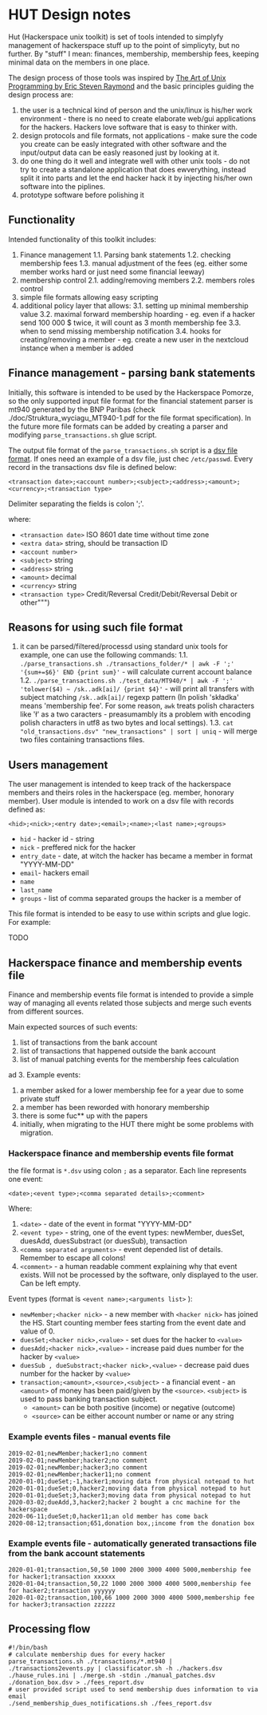 # HUT Design notes

Hut (Hackerspace unix toolkit) is set of tools intended to simplyfy management of hackerspace stuff up to the point of simplicyty, but no further. By "stuff" I mean: finances, membership, membership fees, keeping minimal data on the members in one place.

The design process of those tools was inspired by [The Art of Unix Programming by Eric Steven Raymond](http://catb.org/~esr/writings/taoup/html/) and the basic principles guiding the design process are:

1. the user is a technical kind of person and the unix/linux is his/her work environment - there is no need to create elaborate web/gui applications for the hackers. Hackers love software that is easy to thinker with.
2. design protocols and file formats, not applications - make sure the code you create can be easly integrated with other software and the input/output data can be easly reasoned just by looking at it.
3. do one thing do it well and integrate well with other unix tools - do not try to create a standalone application that does ewverything, instead split it into parts and let the end hacker hack it by injecting his/her own software into the piplines.
4. prototype software before polishing it

## Functionality

Intended functionality of this toolkit includes:

1. Finance management
  1.1. Parsing bank statements
  1.2. checking membership fees
  1.3. manual adjustment of the fees (eg. either some member works hard or just need some financial leeway)
2. membership control
  2.1. adding/removing members
  2.2. members roles control 
3. simple file formats allowing easy scripting
4. additional policy layer that allows:
  3.1. setting up minimal membership value
  3.2. maximal forward membership hoarding - eg. even if a hacker send 100 000 $ twice, it will count as 3 month membership fee
  3.3. when to send missing membership notification
  3.4. hooks for creating/removing a member - eg. create a new user in the nextcloud instance when a member is added

## Finance management - parsing bank statements

Initially, this software is intended to be used by the Hackerspace Pomorze, so the only supported input file format for the financial statement parser is mt940 generated by the BNP Paribas (check ./doc/Struktura_wyciagu_MT940-1.pdf for the file format specification). In the future more file formats can be added by creating a parser and modifying `parse_transactions.sh` glue script.

The output file format of the `parse_transactions.sh` script is a [dsv file format](https://en.wikipedia.org/wiki/Delimiter-separated_values). If ones need an example of a dsv file, just chec `/etc/passwd`. Every record in the transactions dsv file is defined below:

```
<transaction date>;<account number>;<subject>;<address>;<amount>;<currency>;<transaction type>
```

Delimiter separating the fields is colon ';'.

where:
 * `<transaction date>` ISO 8601 date time without time zone
 * `<extra data>` string, should be transaction ID
 * `<account number>`
 * `<subject>` string
 * `<address>` string
 * `<amount>` decimal
 * `<currency>` string
 * `<transaction type>` Credit/Reversal Credit/Debit/Reversal Debit or other""")

## Reasons for using such file format

1. it can be parsed/filtered/processd using standard unix tools for example, one can use the following commands:
  1.1. `./parse_transactions.sh ./transactions_folder/* | awk -F ';' '{sum+=$6}' END {print sum}'` - will calculate current account balance
  1.2. `./parse_transactions.sh ./test_data/MT940/* | awk -F ';'  'tolower($4) ~ /sk..adk[ai]/ {print $4}'` - will print all transfers with subject matching `/sk..adk[ai]/` regexp pattern (In polish 'składka' means 'membership fee'. For some reason, `awk` treats polish characters like 'ł' as a two caracters - preasumambly its a problem with encoding polish characters in utf8 as two bytes and local settings).
  1.3. `cat "old_transactions.dsv" "new_transactions" | sort | uniq` - will merge two files containing transactions files.

## Users management

The user management is intended to keep track of the hackerspace members and theirs roles in the hackerspace (eg. member, honorary member). User module is intended to work on a dsv file with records defined as:

```
<hid>;<nick>;<entry date>;<email>;<name>;<last name>;<groups>
```

 * `hid` - hacker id - string
 * `nick` - preffered nick for the hacker 
 * `entry_date` - date, at witch the hacker has became a member in format "YYYY-MM-DD"
 * `email`- hackers email 
 * `name`
 * `last_name`
 * `groups` - list of comma separated groups the hacker is a member of

This file format is intended to be easy to use within scripts and glue logic. For example:

TODO

## Hackerspace finance and membership events file 

Finance and membership events file format is intended to provide a simple way of managing all events related those subjects and merge such events from different sources.

Main expected sources of such events:
1. list of transactions from the bank account
2. list of transactions that happened outside the bank account 
3. list of manual patching events for the membership fees calculation

ad 3. Example events:
1. a member asked for a lower membership fee for a year due to some private stuff
2. a member has been reworded with honorary membership
3. there is some fuc** up with the papers
4. initially, when migrating to the HUT there might be some problems with migration.

### Hackerspace finance and membership events file format

the file format is `*.dsv` using colon `;` as a separator. Each line represents one event:

```
<date>;<event type>;<comma separated details>;<comment>
```

Where:
1. `<date>` - date of the event in format "YYYY-MM-DD"
2. `<event type>` - string, one of the event types: newMember, duesSet, duesAdd, duesSubstract (or duesSub), transaction
3. `<comma separated arguments>` - event depended list of details. Remember to escape all colons!
4. `<comment>` - a human readable comment explaining why that event exists. Will not be processed by the software, only displayed to the user. Can be left empty.

Event types (format is `<event name>;<arguments list>` ):

* `newMember;<hacker nick>` - a new member with `<hacker nick>` has joined the HS. Start counting member fees starting from the event date and value of 0.
* `duesSet;<hacker nick>,<value>` - set dues for the hacker to `<value>`
* `duesAdd;<hacker nick>,<value>` - increase paid dues number for the hacker by `<value>`
* `duesSub , dueSubstract;<hacker nick>,<value>` - decrease paid dues number for the hacker by `<value>`
* `transaction;<amount>,<source>,<subject>` - a financial event - an `<amount>` of money has been paid/given by the `<source>`. `<subject>` is used to pass banking transaction subject.
  * `<amount>` can be both positive (income) or negative (outcome)
  * `<source>` can be either account number or name or any string
  
### Example events files - manual events file

```
2019-02-01;newMember;hacker1;no comment
2019-02-01;newMember;hacker2;no comment
2019-02-01;newMember;hacker3;no comment
2019-02-01;newMember;hacker11;no comment
2020-01-01;dueSet;-1,hacker1;moving data from physical notepad to hut
2020-01-01;dueSet;0,hacker2;moving data from physical notepad to hut
2020-01-01;dueSet;3,hacker3;moving data from physical notepad to hut
2020-03-02;dueAdd,3,hacker2;hacker 2 bought a cnc machine for the hackerspace
2020-06-11;dueSet;0,hacker11;an old member has come back
2020-08-12;transaction;651,donation box,;income from the donation box
```

### Example events file - automatically generated transactions file from the bank account statements

```
2020-01-01;transaction,50,50 1000 2000 3000 4000 5000,membership fee for hacker1;transaction xxxxxx
2020-01-04;transaction,50,22 1000 2000 3000 4000 5000,membership fee for hacker2;transaction yyyyyy
2020-01-02;transaction,100,66 1000 2000 3000 4000 5000,membership fee for hacker3;transaction zzzzzz
```

## Processing flow

```
#!/bin/bash
# calculate membership dues for every hacker
parse_transactions.sh ./transactions/*.mt940 | ./transactions2events.py | classificator.sh -h ./hackers.dsv ./hause_rules.ini | ./merge.sh -stdin ./manual_patches.dsv ./donation_box.dsv > ./fees_report.dsv
# user provided script used to send membership dues information to via email 
./send_membership_dues_notifications.sh ./fees_report.dsv 
```



